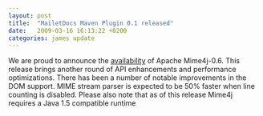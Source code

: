 ```yaml
---
layout: post
title:  "MailetDocs Maven Plugin 0.1 released"
date:   2009-03-16 16:13:22 +0200
categories: james update
---
```


We are proud to announce the [availability][availability] of Apache
Mime4j-0.6. This release brings another round of API enhancements and performance
optimizations. There has been a number of notable improvements in the DOM support. MIME
stream parser is expected to be 50% faster when line counting is disabled. Please also note
that as of this release Mime4j requires a Java 1.5 compatible runtime

[availability]: /download.cgi

